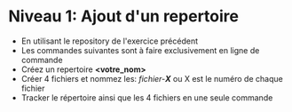 # Niveau 1: Ajout d'un repertoire

* En utilisant le repository de l'exercice précédent
* Les commandes suivantes sont à faire exclusivement en ligne de commande
* Créez un repertoire **\<votre_nom\>**
* Créer 4 fichiers et nommez les: *fichier-**X*** ou X est le numéro de chaque fichier
* Tracker le répertoire ainsi que les 4 fichiers en une seule commande
